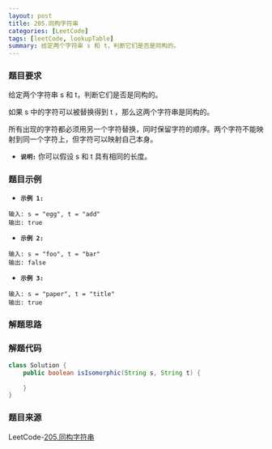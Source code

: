 ```yaml
---
layout: post
title: 205.同构字符串
categories: [LeetCode]
tags: [leetCode, lookupTable]
summary: 给定两个字符串 s 和 t，判断它们是否是同构的。
---
```


### 题目要求
给定两个字符串 s 和 t，判断它们是否是同构的。

如果 s 中的字符可以被替换得到 t ，那么这两个字符串是同构的。

所有出现的字符都必须用另一个字符替换，同时保留字符的顺序。两个字符不能映射到同一个字符上，但字符可以映射自己本身。


- **`说明:`**
你可以假设 s 和 t 具有相同的长度。

### 题目示例
- **`示例 1:`**
```
输入: s = "egg", t = "add"
输出: true
```

- **`示例 2:`**
```
输入: s = "foo", t = "bar"
输出: false
```

- **`示例 3:`**
```
输入: s = "paper", t = "title"
输出: true
```


### 解题思路



### 解题代码
```java
class Solution {
    public boolean isIsomorphic(String s, String t) {
        
    }
}
```

### 题目来源
LeetCode-[205.同构字符串](https://leetcode-cn.com/problems/isomorphic-strings/)
